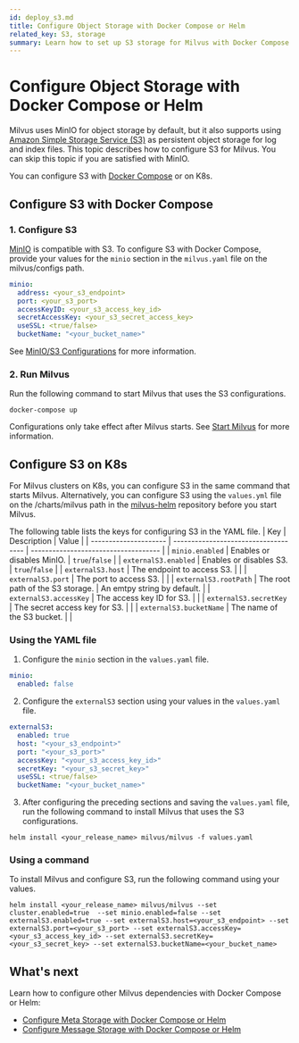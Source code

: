 ```yaml
---
id: deploy_s3.md
title: Configure Object Storage with Docker Compose or Helm
related_key: S3, storage
summary: Learn how to set up S3 storage for Milvus with Docker Compose or Helm.
---
```


# Configure Object Storage with Docker Compose or Helm

Milvus uses MinIO for object storage by default, but it also supports using [Amazon Simple Storage Service (S3)](https://aws.amazon.com/s3/) as persistent object storage for log and index files. This topic describes how to configure S3 for Milvus. You can skip this topic if you are satisfied with MinIO.

You can configure S3 with [Docker Compose](https://docs.docker.com/get-started/overview/) or on K8s. 

## Configure S3 with Docker Compose

### 1. Configure S3
[MinIO](https://min.io/product/overview) is compatible with S3. To configure S3 with Docker Compose, provide your values for the <code>minio</code> section in the <code>milvus.yaml</code> file on the milvus/configs path.

```yaml
minio:
  address: <your_s3_endpoint>
  port: <your_s3_port>
  accessKeyID: <your_s3_access_key_id>
  secretAccessKey: <your_s3_secret_access_key>
  useSSL: <true/false>
  bucketName: "<your_bucket_name>"
```
See [MinIO/S3 Configurations](configure_minio.md) for more information.


### 2. Run Milvus
Run the following command to start Milvus that uses the S3 configurations.
```shell
docker-compose up
```
<div class="alert note">Configurations only take effect after Milvus starts. See <a href=https://milvus.io/docs/install_standalone-docker.md#Start-Milvus>Start Milvus</a> for more information.</div>

## Configure S3 on K8s

For Milvus clusters on K8s, you can configure S3 in the same command that starts Milvus. Alternatively, you can configure S3 using the <code>values.yml</code> file on the /charts/milvus path in the [milvus-helm](https://github.com/milvus-io/milvus-helm) repository before you start Milvus.

 The following table lists the keys for configuring S3 in the YAML file.
| Key             | Description                          | Value                                 |
| --------------------- | ------------------------------------ | ------------------------------------ |
| <code>minio.enabled</code>         | Enables or disables MinIO.       | <code>true</code>/<code>false</code> |
| <code>externalS3.enabled</code>    | Enables or disables S3.          | <code>true</code>/<code>false</code> |
| <code>externalS3.host</code>       | The endpoint to access S3.       |                                      |
| <code>externalS3.port</code>       | The port to access S3.           |                                      |
| <code>externalS3.rootPath</code>   | The root path of the S3 storage. | An emtpy string by default.          | 
| <code>externalS3.accessKey</code>  | The access key ID for S3.        |                                      |
| <code>externalS3.secretKey</code>  | The secret access key for S3.    |                                      |
| <code>externalS3.bucketName</code> | The name of the S3 bucket.       |                                      |


### Using the YAML file

1. Configure the <code>minio</code> section in the <code>values.yaml</code> file.

```yaml
minio:
  enabled: false
```

2. Configure the <code>externalS3</code> section using your values in the <code>values.yaml</code> file.

```yaml
externalS3:
  enabled: true
  host: "<your_s3_endpoint>"
  port: "<your_s3_port>"
  accessKey: "<your_s3_access_key_id>"
  secretKey: "<your_s3_secret_key>"
  useSSL: <true/false>
  bucketName: "<your_bucket_name>"
```

3. After configuring the preceding sections and saving the <code>values.yaml</code> file, run the following command to install Milvus that uses the S3 configurations.

```shell
helm install <your_release_name> milvus/milvus -f values.yaml
```
### Using a command

To install Milvus and configure S3, run the following command using your values.

```shell
helm install <your_release_name> milvus/milvus --set cluster.enabled=true  --set minio.enabled=false --set externalS3.enabled=true --set externalS3.host=<your_s3_endpoint> --set externalS3.port=<your_s3_port> --set externalS3.accessKey=<your_s3_access_key_id> --set externalS3.secretKey=<your_s3_secret_key> --set externalS3.bucketName=<your_bucket_name>
```
## What's next

Learn how to configure other Milvus dependencies with Docker Compose or Helm:
- [Configure Meta Storage with Docker Compose or Helm](deploy_etcd.md)
- [Configure Message Storage with Docker Compose or Helm](deploy_pulsar.md)
